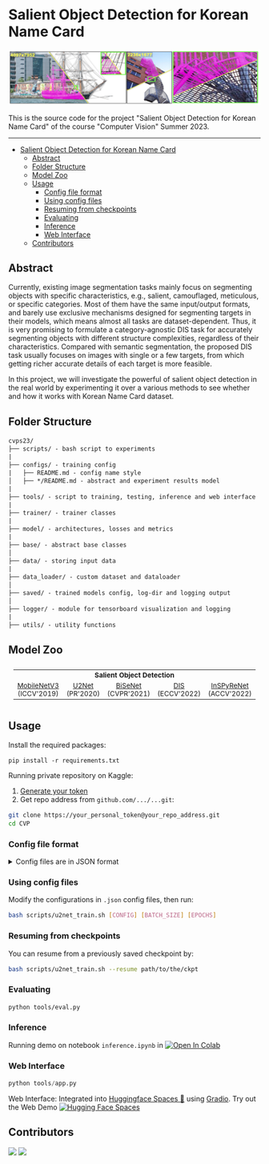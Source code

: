# Salient Object Detection for Korean Name Card
![DIS-R](https://github.com/tuanlda78202/CVP/blob/main/assets/result-dis.png)

This is the source code for the project "Salient Object Detection for Korean Name Card" of the course "Computer Vision" Summer 2023.

---
- [Salient Object Detection for Korean Name Card](#salient-object-detection-for-korean-name-card)
  - [Abstract](#abstract)
  - [Folder Structure](#folder-structure)
  - [Model Zoo](#model-zoo)
  - [Usage](#usage)
    - [Config file format](#config-file-format)
    - [Using config files](#using-config-files)
    - [Resuming from checkpoints](#resuming-from-checkpoints)
    - [Evaluating](#evaluating)
    - [Inference](#inference)
    - [Web Interface](#web-interface)
  - [Contributors](#contributors)
## Abstract 
Currently, existing image segmentation tasks mainly focus on segmenting objects with specific characteristics, e.g., salient, camouflaged, meticulous, or specific categories. Most of them have the same input/output formats, and barely use exclusive mechanisms designed for segmenting targets in their models, which means almost all tasks are dataset-dependent. Thus, it is very promising to formulate a category-agnostic DIS task for accurately segmenting objects with different structure complexities, regardless of their characteristics. Compared with semantic segmentation, the proposed DIS task usually focuses on images with single or a few targets, from which getting richer accurate details of each target is more feasible. 

In this project, we will investigate the powerful of salient object detection in the real world by experimenting it over a various methods to see whether and how it works with Korean Name Card dataset.


## Folder Structure

```
cvps23/
├── scripts/ - bash script to experiments
|
├── configs/ - training config
|   ├── README.md - config name style
│   ├── */README.md - abstract and experiment results model
|
├── tools/ - script to training, testing, inference and web interface
|
├── trainer/ - trainer classes 
|
├── model/ - architectures, losses and metrics
|
├── base/ - abstract base classes
│   
├── data/ - storing input data
|
├── data_loader/ - custom dataset and dataloader
│
├── saved/ - trained models config, log-dir and logging output
│
├── logger/ - module for tensorboard visualization and logging
|
├── utils/ - utility functions
```
## Model Zoo 
<summary></summary>

<table style="margin-left:auto;margin-right:auto;font-size:1.4vw;padding:10px 10px;text-align:center;vertical-align:center;">
  <tr>
    <td colspan="5" style="font-weight:bold;">Salient Object Detection</td>
  </tr>
  <tr>
    <td><a href="https://github.com/tuanlda78202/CVP/blob/main/configs/mobilenetv3/README.md">MobileNetV3</a> (ICCV'2019)</td>
    <td><a href="https://github.com/tuanlda78202/CVP/blob/main/configs/u2net/README.md">U2Net</a> (PR'2020)</td>
    <td><a href="https://github.com/tuanlda78202/CVP/blob/main/configs/bisenet/README.md">BiSeNet</a> (CVPR'2021)</td>
    <td><a href="https://github.com/tuanlda78202/CVP/blob/main/configs/dis/README.md">DIS</a> (ECCV'2022)</td>
    <td><a href="https://github.com/tuanlda78202/CVP/blob/main/configs/inspyrenet/README.md">InSPyReNet</a> (ACCV'2022)</td>
  </tr>

</table>

## Usage

Install the required packages:

```
pip install -r requirements.txt
```

Running private repository on Kaggle:
1. [Generate your token](https://github.com/settings/tokens)
2. Get repo address from `github.com/.../...git`: 
```bash
git clone https://your_personal_token@your_repo_address.git
cd CVP
```
### Config file format

<details>
<summary>Config files are in JSON format</summary>

```javascript
{
    "name": "U2NetFull_scratch_1gpu-bs8_KNC_size512",
    "n_gpu": 1,
  
    "arch": {
      "type": "u2net_full",
      "args": {}
    },

    "data_loader": {
      "type": "KNC_DataLoader",
      "args": {
        "batch_size": 8,
        "shuffle": true,
        "num_workers": 1,
        "validation_split": 0.1,
        "output_size": 320,
        "crop_size": 288
      }
    },
  
    "optimizer": {
      "type": "Adam",
      "args": {
        "lr": 1e-3,
        "weight_decay": 0,
        "eps": 1e-08,
        "betas": [0.9, 0.999]
      }
    },

    
    "loss": "multi_bce_fusion",


    "metrics": [
      "pixel_accuracy", "dice", "precision", "recall"
    ],


    "lr_scheduler": {
      "type": "StepLR",
      "args": {
        "step_size": 50,
        "gamma": 0.1
      }
    },


    "trainer": {
      "type": "Trainer",
  
      "epochs": 50,

      "save_dir": "saved/",
      "save_period": 5,
      "verbosity": 1,
  
      "tensorboard": false,
      "visual_tool": "wandb",
      "__comment_1.1": "torch.utils.tensorboard",
      "__comment_1.2": "tensorboardX",
      "__comment_1.3": "wandb",
      "__comment_1.4": "None",
      "api_key_file": "./wandb-api-key-file",
      "project": "knc",
      "entity": "cvp-knc",
      "name": "test",
      "__comment_2.1": "Set name for one running"
    },


    "test": {
      "save_dir": "saved/generated",
      "n_sample": 2000,
      "batch_size": 32
    }
}
```

</details>

### Using config files
Modify the configurations in `.json` config files, then run:

```bash
bash scripts/u2net_train.sh [CONFIG] [BATCH_SIZE] [EPOCHS]
```

### Resuming from checkpoints
You can resume from a previously saved checkpoint by:

```bash
bash scripts/u2net_train.sh --resume path/to/the/ckpt
```

### Evaluating
```bash
python tools/eval.py
```

### Inference 
Running demo on notebook `inference.ipynb` in [![Open In Colab](https://colab.research.google.com/assets/colab-badge.svg)](https://colab.research.google.com/github/tuanlda78202/CVP/)


### Web Interface 
```python
python tools/app.py
```
Web Interface: Integrated into [Huggingface Spaces 🤗](https://huggingface.co/spaces) using [Gradio](https://github.com/gradio-app/gradio). Try out the Web Demo [![Hugging Face Spaces](https://img.shields.io/badge/%F0%9F%A4%97%20Hugging%20Face-Spaces-blue)](https://huggingface.co/spaces/doevent/dis-background-removal) <br> 


## Contributors 
<!-- https://contrib.rocks/preview?repo=tuanlda78202%2FCVP -->

<a href="https://github.com/tuanlda78202/CVP/graphs/contributors">
<img src="https://contrib.rocks/image?repo=tuanlda78202/CVP" /></a>
<a href="https://github.com/tuanlda78202/CVP/graphs/contributors">
  <img src="https://contrib.rocks/image?repo=tuanlda78202/CVP" />
</a>
